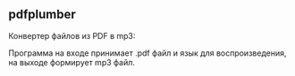 ## pdfplumber
Конвертер файлов из PDF в mp3:

Программа на входе принимает .pdf файл и язык для воспроизведения, на выходе формирует mp3 файл.